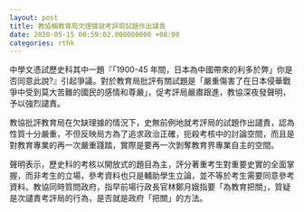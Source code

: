 ```yaml
---
layout: post
title: 教協稱教育局欠理據就考評局試題作出譴責
date: 2020-05-15 00:59:02.000000000 +08:00
categories: rthk
---
```


中學文憑試歷史科其中一題『「1900-45 年間，日本為中國帶來的利多於弊」你是否同意此說?』引起爭議。對於教育局批評有關試題是「嚴重傷害了在日本侵華戰爭中受到莫大苦難的國民的感情和尊嚴」，促考評局嚴肅跟進，教協深夜發聲明，予以強烈譴責。

教協批評教育局在欠缺理據的情況下，史無前例地就考評局的試題作出譴責，認為性質十分嚴重，不但反映局方為了追求政治正確，扼殺考核中的討論空間，而且是對教育專業的再一次嚴重踐踏，實際是要再一次剝奪教育界專業自主的空間。

聲明表示，歷史科的考核以開放式的題目為主，評分著重考生對重要史實的全面掌握，而非考生的立場，參考資料也只是輔助學生立論，並不等於考生需要同意參考資料。教協同時質問政府，指早前場行政長官林鄭月娥指要「為教育把關」，質疑是次譴責考評局的行為，是否就是政府「把關」的方法。
